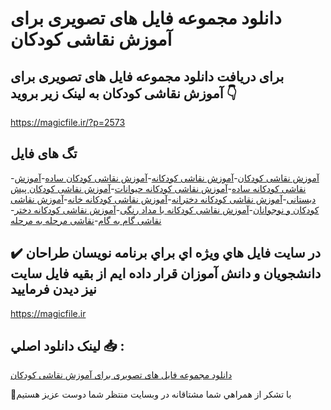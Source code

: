 # دانلود مجموعه فایل های تصویری برای آموزش نقاشی کودکان

## برای دریافت دانلود مجموعه فایل های تصویری برای آموزش نقاشی کودکان به لینک زیر بروید 👇

https://magicfile.ir/?p=2573

## تگ های فایل

-[آموزش نقاشی کودکان](https://magicfile.ir/product/%d9%85%d8%ac%d9%85%d9%88%d8%b9%d9%87-%d9%81%d8%a7%db%8c%d9%84-%d9%87%d8%a7%db%8c-%d8%aa%d8%b5%d9%88%db%8c%d8%b1%db%8c-%d8%a8%d8%b1%d8%a7%db%8c-%d8%a2%d9%85%d9%88%d8%b2%d8%b4-%d9%86%d9%82%d8%a7%d8%b4%db%8c-%da%a9%d9%88%d8%af%da%a9%d8%a7%d9%86/)-[آموزش نقاشی کودکانه](https://magicfile.ir/product/%d9%85%d8%ac%d9%85%d9%88%d8%b9%d9%87-%d9%81%d8%a7%db%8c%d9%84-%d9%87%d8%a7%db%8c-%d8%aa%d8%b5%d9%88%db%8c%d8%b1%db%8c-%d8%a8%d8%b1%d8%a7%db%8c-%d8%a2%d9%85%d9%88%d8%b2%d8%b4-%d9%86%d9%82%d8%a7%d8%b4%db%8c-%da%a9%d9%88%d8%af%da%a9%d8%a7%d9%86/)-[آموزش نقاشی کودکان ساده](https://magicfile.ir/product/%d9%85%d8%ac%d9%85%d9%88%d8%b9%d9%87-%d9%81%d8%a7%db%8c%d9%84-%d9%87%d8%a7%db%8c-%d8%aa%d8%b5%d9%88%db%8c%d8%b1%db%8c-%d8%a8%d8%b1%d8%a7%db%8c-%d8%a2%d9%85%d9%88%d8%b2%d8%b4-%d9%86%d9%82%d8%a7%d8%b4%db%8c-%da%a9%d9%88%d8%af%da%a9%d8%a7%d9%86/)-[آموزش نقاشی کودکانه ساده](https://magicfile.ir/product/%d9%85%d8%ac%d9%85%d9%88%d8%b9%d9%87-%d9%81%d8%a7%db%8c%d9%84-%d9%87%d8%a7%db%8c-%d8%aa%d8%b5%d9%88%db%8c%d8%b1%db%8c-%d8%a8%d8%b1%d8%a7%db%8c-%d8%a2%d9%85%d9%88%d8%b2%d8%b4-%d9%86%d9%82%d8%a7%d8%b4%db%8c-%da%a9%d9%88%d8%af%da%a9%d8%a7%d9%86/)-[آموزش نقاشی کودکانه حیوانات](https://magicfile.ir/product/%d9%85%d8%ac%d9%85%d9%88%d8%b9%d9%87-%d9%81%d8%a7%db%8c%d9%84-%d9%87%d8%a7%db%8c-%d8%aa%d8%b5%d9%88%db%8c%d8%b1%db%8c-%d8%a8%d8%b1%d8%a7%db%8c-%d8%a2%d9%85%d9%88%d8%b2%d8%b4-%d9%86%d9%82%d8%a7%d8%b4%db%8c-%da%a9%d9%88%d8%af%da%a9%d8%a7%d9%86/)-[آموزش نقاشی کودکان پیش دبستانی](https://magicfile.ir/product/%d9%85%d8%ac%d9%85%d9%88%d8%b9%d9%87-%d9%81%d8%a7%db%8c%d9%84-%d9%87%d8%a7%db%8c-%d8%aa%d8%b5%d9%88%db%8c%d8%b1%db%8c-%d8%a8%d8%b1%d8%a7%db%8c-%d8%a2%d9%85%d9%88%d8%b2%d8%b4-%d9%86%d9%82%d8%a7%d8%b4%db%8c-%da%a9%d9%88%d8%af%da%a9%d8%a7%d9%86/)-[آموزش نقاشی کودکانه دخترانه](https://magicfile.ir/product/%d9%85%d8%ac%d9%85%d9%88%d8%b9%d9%87-%d9%81%d8%a7%db%8c%d9%84-%d9%87%d8%a7%db%8c-%d8%aa%d8%b5%d9%88%db%8c%d8%b1%db%8c-%d8%a8%d8%b1%d8%a7%db%8c-%d8%a2%d9%85%d9%88%d8%b2%d8%b4-%d9%86%d9%82%d8%a7%d8%b4%db%8c-%da%a9%d9%88%d8%af%da%a9%d8%a7%d9%86/)-[آموزش نقاشی کودکانه خانه](https://magicfile.ir/product/%d9%85%d8%ac%d9%85%d9%88%d8%b9%d9%87-%d9%81%d8%a7%db%8c%d9%84-%d9%87%d8%a7%db%8c-%d8%aa%d8%b5%d9%88%db%8c%d8%b1%db%8c-%d8%a8%d8%b1%d8%a7%db%8c-%d8%a2%d9%85%d9%88%d8%b2%d8%b4-%d9%86%d9%82%d8%a7%d8%b4%db%8c-%da%a9%d9%88%d8%af%da%a9%d8%a7%d9%86/)-[آموزش نقاشی کودکان و نوجوانان](https://magicfile.ir/product/%d9%85%d8%ac%d9%85%d9%88%d8%b9%d9%87-%d9%81%d8%a7%db%8c%d9%84-%d9%87%d8%a7%db%8c-%d8%aa%d8%b5%d9%88%db%8c%d8%b1%db%8c-%d8%a8%d8%b1%d8%a7%db%8c-%d8%a2%d9%85%d9%88%d8%b2%d8%b4-%d9%86%d9%82%d8%a7%d8%b4%db%8c-%da%a9%d9%88%d8%af%da%a9%d8%a7%d9%86/)-[آموزش نقاشی کودکانه با مداد رنگی](https://magicfile.ir/product/%d9%85%d8%ac%d9%85%d9%88%d8%b9%d9%87-%d9%81%d8%a7%db%8c%d9%84-%d9%87%d8%a7%db%8c-%d8%aa%d8%b5%d9%88%db%8c%d8%b1%db%8c-%d8%a8%d8%b1%d8%a7%db%8c-%d8%a2%d9%85%d9%88%d8%b2%d8%b4-%d9%86%d9%82%d8%a7%d8%b4%db%8c-%da%a9%d9%88%d8%af%da%a9%d8%a7%d9%86/)-[آموزش نقاشی کودکانه دختر](https://magicfile.ir/product/%d9%85%d8%ac%d9%85%d9%88%d8%b9%d9%87-%d9%81%d8%a7%db%8c%d9%84-%d9%87%d8%a7%db%8c-%d8%aa%d8%b5%d9%88%db%8c%d8%b1%db%8c-%d8%a8%d8%b1%d8%a7%db%8c-%d8%a2%d9%85%d9%88%d8%b2%d8%b4-%d9%86%d9%82%d8%a7%d8%b4%db%8c-%da%a9%d9%88%d8%af%da%a9%d8%a7%d9%86/)-[نقاشی گام به گام](https://magicfile.ir/product/%d9%85%d8%ac%d9%85%d9%88%d8%b9%d9%87-%d9%81%d8%a7%db%8c%d9%84-%d9%87%d8%a7%db%8c-%d8%aa%d8%b5%d9%88%db%8c%d8%b1%db%8c-%d8%a8%d8%b1%d8%a7%db%8c-%d8%a2%d9%85%d9%88%d8%b2%d8%b4-%d9%86%d9%82%d8%a7%d8%b4%db%8c-%da%a9%d9%88%d8%af%da%a9%d8%a7%d9%86/)-[نقاشی مرحله به مرحله](https://magicfile.ir/product/%d9%85%d8%ac%d9%85%d9%88%d8%b9%d9%87-%d9%81%d8%a7%db%8c%d9%84-%d9%87%d8%a7%db%8c-%d8%aa%d8%b5%d9%88%db%8c%d8%b1%db%8c-%d8%a8%d8%b1%d8%a7%db%8c-%d8%a2%d9%85%d9%88%d8%b2%d8%b4-%d9%86%d9%82%d8%a7%d8%b4%db%8c-%da%a9%d9%88%d8%af%da%a9%d8%a7%d9%86/)

## ✔️ در سايت فايل هاي ويژه اي براي برنامه نويسان طراحان دانشجويان و دانش آموزان قرار داده ايم از بقيه فايل سايت نيز ديدن فرماييد

https://magicfile.ir


## لينک دانلود اصلي 📥 :

[دانلود مجموعه فایل های تصویری برای آموزش نقاشی کودکان](https://magicfile.ir/product/%d9%85%d8%ac%d9%85%d9%88%d8%b9%d9%87-%d9%81%d8%a7%db%8c%d9%84-%d9%87%d8%a7%db%8c-%d8%aa%d8%b5%d9%88%db%8c%d8%b1%db%8c-%d8%a8%d8%b1%d8%a7%db%8c-%d8%a2%d9%85%d9%88%d8%b2%d8%b4-%d9%86%d9%82%d8%a7%d8%b4%db%8c-%da%a9%d9%88%d8%af%da%a9%d8%a7%d9%86/) 


🙏با تشکر از همراهي شما مشتاقانه در وبسایت منتظر شما دوست عزیز هستیم

